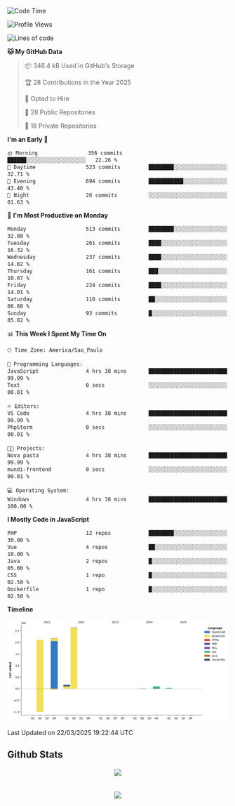  
<!--START_SECTION:waka-->
![Code Time](http://img.shields.io/badge/Code%20Time-1%2C848%20hrs%2030%20mins-blue)

![Profile Views](http://img.shields.io/badge/Profile%20Views-0-blue)

![Lines of code](https://img.shields.io/badge/From%20Hello%20World%20I%27ve%20Written-7.2%20million%20lines%20of%20code-blue)

**🐱 My GitHub Data** 

> 📦 346.4 kB Used in GitHub's Storage 
 > 
> 🏆 28 Contributions in the Year 2025
 > 
> 💼 Opted to Hire
 > 
> 📜 28 Public Repositories 
 > 
> 🔑 18 Private Repositories 
 > 
**I'm an Early 🐤** 

```text
🌞 Morning                356 commits         ██████░░░░░░░░░░░░░░░░░░░   22.26 % 
🌆 Daytime                523 commits         ████████░░░░░░░░░░░░░░░░░   32.71 % 
🌃 Evening                694 commits         ███████████░░░░░░░░░░░░░░   43.40 % 
🌙 Night                  26 commits          ░░░░░░░░░░░░░░░░░░░░░░░░░   01.63 % 
```
📅 **I'm Most Productive on Monday** 

```text
Monday                   513 commits         ████████░░░░░░░░░░░░░░░░░   32.08 % 
Tuesday                  261 commits         ████░░░░░░░░░░░░░░░░░░░░░   16.32 % 
Wednesday                237 commits         ████░░░░░░░░░░░░░░░░░░░░░   14.82 % 
Thursday                 161 commits         ███░░░░░░░░░░░░░░░░░░░░░░   10.07 % 
Friday                   224 commits         ████░░░░░░░░░░░░░░░░░░░░░   14.01 % 
Saturday                 110 commits         ██░░░░░░░░░░░░░░░░░░░░░░░   06.88 % 
Sunday                   93 commits          █░░░░░░░░░░░░░░░░░░░░░░░░   05.82 % 
```


📊 **This Week I Spent My Time On** 

```text
🕑︎ Time Zone: America/Sao_Paulo

💬 Programming Languages: 
JavaScript               4 hrs 38 mins       █████████████████████████   99.99 % 
Text                     0 secs              ░░░░░░░░░░░░░░░░░░░░░░░░░   00.01 % 

🔥 Editors: 
VS Code                  4 hrs 38 mins       █████████████████████████   99.99 % 
PhpStorm                 0 secs              ░░░░░░░░░░░░░░░░░░░░░░░░░   00.01 % 

🐱‍💻 Projects: 
Nova pasta               4 hrs 38 mins       █████████████████████████   99.99 % 
mundi-frontend           0 secs              ░░░░░░░░░░░░░░░░░░░░░░░░░   00.01 % 

💻 Operating System: 
Windows                  4 hrs 38 mins       █████████████████████████   100.00 % 
```

**I Mostly Code in JavaScript** 

```text
PHP                      12 repos            ████████░░░░░░░░░░░░░░░░░   30.00 % 
Vue                      4 repos             ██░░░░░░░░░░░░░░░░░░░░░░░   10.00 % 
Java                     2 repos             █░░░░░░░░░░░░░░░░░░░░░░░░   05.00 % 
CSS                      1 repo              █░░░░░░░░░░░░░░░░░░░░░░░░   02.50 % 
Dockerfile               1 repo              █░░░░░░░░░░░░░░░░░░░░░░░░   02.50 % 
```



**Timeline**

![Lines of Code chart](https://raw.githubusercontent.com/MaueDev/MaueDev/main/assets/bar_graph.png)


 Last Updated on 22/03/2025 19:22:44 UTC
<!--END_SECTION:waka-->

## Github Stats  
<div align="center"><img src="https://github-readme-stats.vercel.app/api/top-langs/?username=MaueDev&hide_border=true&layout=compact" align="center" /></div>  

<br/>  

<br/>  

<div align="center">
<img src="https://komarev.com/ghpvc/?username=MaueDev&&style=flat-square" align="center" />
</div>  
  
